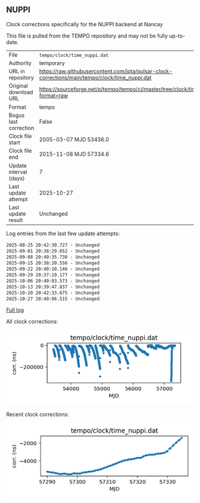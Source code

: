 
## NUPPI

Clock corrections specifically for the NUPPI backend at Nancay

This file is pulled from the TEMPO repository and may not be fully
up-to-date.

|     |     |
|:--- |:--- |
| File | `tempo/clock/time_nuppi.dat` |
| Authority | temporary |
| URL in repository | <https://raw.githubusercontent.com/ipta/pulsar-clock-corrections/main/tempo/clock/time_nuppi.dat> |
| Original download URL | <https://sourceforge.net/p/tempo/tempo/ci/master/tree/clock/time_nuppi.dat?format=raw> |
| Format | tempo |
| Bogus last correction | False |
| Clock file start | 2005-03-07 MJD 53436.0 |
| Clock file end | 2015-11-08 MJD 57334.6 |
| Update interval (days) | 7 |
| Last update attempt | 2025-10-27 |
| Last update result | Unchanged |

Log entries from the last few update attempts:
```
2025-08-25 20:42:30.727 - Unchanged
2025-09-01 20:38:29.652 - Unchanged
2025-09-08 20:40:35.730 - Unchanged
2025-09-15 20:38:20.556 - Unchanged
2025-09-22 20:40:10.146 - Unchanged
2025-09-29 20:37:19.177 - Unchanged
2025-10-06 20:40:03.573 - Unchanged
2025-10-13 20:39:47.837 - Unchanged
2025-10-20 20:42:33.675 - Unchanged
2025-10-27 20:40:06.515 - Unchanged
```
[Full log](https://raw.githubusercontent.com/ipta/pulsar-clock-corrections/main/log/tempo/clock/time_nuppi.dat.log)


All clock corrections:

![plot of all clock corrections](time_nuppi.dat.png "All corrections")

Recent clock corrections:

![plot of recent clock corrections](time_nuppi.dat.short.png "Recent corrections")

